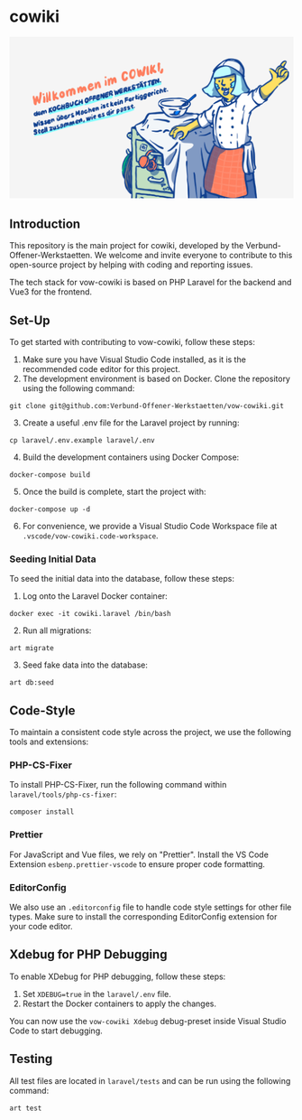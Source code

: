 # cowiki

<img src="header.jpg"/>

## Introduction

This repository is the main project for cowiki, developed by the Verbund-Offener-Werkstaetten. We welcome and invite everyone to contribute to this open-source project by helping with coding and reporting issues.

The tech stack for vow-cowiki is based on PHP Laravel for the backend and Vue3 for the frontend.

## Set-Up

To get started with contributing to vow-cowiki, follow these steps:

1. Make sure you have Visual Studio Code installed, as it is the recommended code editor for this project.
2. The development environment is based on Docker. Clone the repository using the following command:

```
git clone git@github.com:Verbund-Offener-Werkstaetten/vow-cowiki.git
```

3. Create a useful .env file for the Laravel project by running:

```
cp laravel/.env.example laravel/.env
```

4. Build the development containers using Docker Compose:

```
docker-compose build
```

5. Once the build is complete, start the project with:

```
docker-compose up -d
```

6. For convenience, we provide a Visual Studio Code Workspace file at `.vscode/vow-cowiki.code-workspace`.

### Seeding Initial Data

To seed the initial data into the database, follow these steps:

1. Log onto the Laravel Docker container:

```
docker exec -it cowiki.laravel /bin/bash
```

2. Run all migrations:

```
art migrate
```

3. Seed fake data into the database:

```
art db:seed
```

## Code-Style

To maintain a consistent code style across the project, we use the following tools and extensions:

### PHP-CS-Fixer

To install PHP-CS-Fixer, run the following command within `laravel/tools/php-cs-fixer`:

```
composer install
```

### Prettier

For JavaScript and Vue files, we rely on "Prettier". Install the VS Code Extension `esbenp.prettier-vscode` to ensure proper code formatting.

### EditorConfig

We also use an `.editorconfig` file to handle code style settings for other file types. Make sure to install the corresponding EditorConfig extension for your code editor.

## Xdebug for PHP Debugging

To enable XDebug for PHP debugging, follow these steps:

1. Set `XDEBUG=true` in the `laravel/.env` file.
2. Restart the Docker containers to apply the changes.

You can now use the `vow-cowiki Xdebug` debug-preset inside Visual Studio Code to start debugging.

## Testing

All test files are located in `laravel/tests` and can be run using the following command: 

```
art test
```
